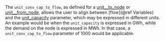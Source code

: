 The `unit_conv_cap_to_flow`, as defined for a [unit\_\_to\_node](@ref) or [unit\_\_from\_node](@ref), allows the user to align between [flow](@ref Variables) and the [unit_capacity](@ref) parameter, which may be expressed in different units. An example would be when the `unit_capacity` is expressed in GWh, while the demand on the node is expressed in MWh. In that case, a `unit_conv_cap_to_flow` parameter of 1000 would be applicable.  

